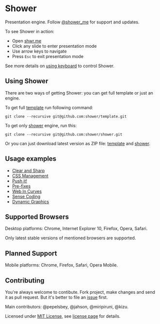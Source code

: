 # Shower

Presentation engine. Follow [@shower_me](http://twitter.com/shower_me/) for support and updates.

To see Shower in action:

- Open [shwr.me](http://shwr.me/)
- Click any slide to enter presentation mode
- Use arrow keys to navigate
- Press `Esc` to exit presentation mode

See more details on [using keyboard](shower/wiki/Shortcuts) to control Shower.

## Using Shower

There are two ways of getting Shower: you can get full template or just an engine.

To get full [template](https://github.com/shower/template) run following command:

```
git clone --recursive git@github.com:shower/template.git
```

To get only [shower](https://github.com/shower/shower) engine, run this:

```
git clone --recursive git@github.com:shower/shower.git
```
Or you can just download latest version as ZIP file: [template](https://github.com/downloads/shower/template/template.zip) and [shower](https://github.com/downloads/shower/shower/shower.zip).

## Usage examples

- [Clear and Sharp](http://pepelsbey.net/pres/clear-and-sharp/)
- [CSS Management](http://pepelsbey.net/pres/css-management/)
- [Push it!](http://pepelsbey.net/pres/push-it/)
- [Pre-fixes](http://pepelsbey.net/pres/pre-fixes/)
- [Web In Curves](http://pepelsbey.net/pres/web-in-curves/)
- [Sense Coding](http://pepelsbey.net/pres/sense-coding/)
- [Dynamic Graphics](http://pepelsbey.net/pres/dynamic-graphics/)

## Supported Browsers

Desktop platforms: Chrome, Internet Explorer 10, Firefox, Opera, Safari.

Only latest stable versions of mentioned browsers are supported.

## Planned Support

Mobile platforms: Chrome, Firefox, Safari, Opera Mobile.

## Contributing

You're always welcome to contibute. Fork project, make changes and send it as pull request. But it's better to file an [issue](http://github.com/shower/shower/issues) first.

Main contributors: @pepelsbey, @jahson, @miripiruni, @kizu.

Licensed under [MIT License](http://en.wikipedia.org/wiki/MIT_License), see [license page](shower/wiki/MIT-License) for details.